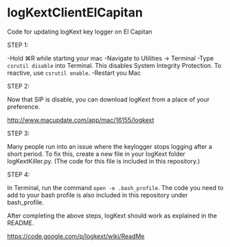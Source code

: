 # logKextClientElCapitan
Code for updating logKext key logger on El Capitan

STEP 1:

-Hold ⌘R while starting your mac
-Navigate to Utilities → Terminal
-Type `csrutil disable` into Terminal. This disables System Integrity Protection. To reactive, use `csrutil enable`.
-Restart you Mac

STEP 2:

Now that SIP is disable, you can download logKext from a place of your preference.

http://www.macupdate.com/app/mac/16155/logkext

STEP 3:

Many people run into an issue where the keylogger stops logging after a short period.  To fix this, create a new file in your logKext folder logKextKiller.py. (The code for this file is included in this repository.)

STEP 4:

In Terminal, run the command `open -e .bash_profile`.  The code you need to add to your bash profile is also included in this repository under bash_profile.

After completing the above steps, logKext should work as explained in the README.

https://code.google.com/p/logkext/wiki/ReadMe
